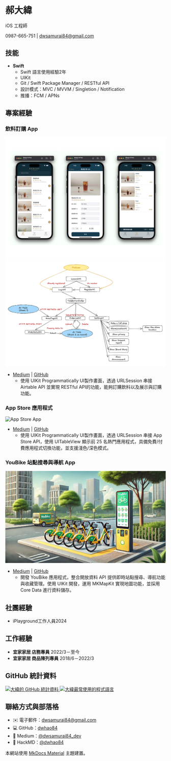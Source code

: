 # **郝大緯**

iOS 工程師

0987-665-751 | [dwsamurai84@gmail.com](https://github.com/dwhao84/dwhao84.github.io.git)

## **技能**

- **Swift**
  - Swift 語言使用經驗2年
  - UIKit
  - Git / Swift Package Manager / RESTful API
  - 設計模式：MVC / MVVM / Singletion / Notification
  - 推播：FCM / APNs

## **專案經驗**

### **飲料訂購 App**

![DrinkOrderApp](../assets/DrinkOrderApp.png) ![DrinkOrderApp-Concept](../assets/DrinkOrderApp-Concept.png)

- [Medium](https://medium.com/彼得潘的-swift-ios-app-開發教室/hw-50-drink-order-app-1-get-6d4f7566c6f5) | [GitHub](https://github.com/dwhao84/DrinkOrderApp)
  - 使用 UIKit Programmatically UI製作畫面，透過 URLSession 串接 Airtable API 並實現 RESTful API的功能，能夠訂購飲料以及展示與訂購功能。

### **App Store 應用程式**

![App Store App](../assets/App-Store-app.gif)

- [Medium](https://medium.com/彼得潘的-swift-ios-app-開發教室/hw-48-app-store-425538e1f98b) | [GitHub](https://github.com/dwhao84/HW48-App-store)
  - 使用 UIKit Programmatically UI製作畫面，透過 URLSession 串接 App Store API，使用 UITableView 顯示前 25 名熱門應用程式，具備免費/付費應用程式切換功能，並支援淺色/深色模式。

### **YouBike 站點搜尋與導航 App**

![Youbike app](../assets/Youbike.png)

- [Medium](https://medium.com/彼得潘的-swift-ios-app-開發教室/hw-47-串接you-bike-api-資料存到core-data-70fa9782e915) | [GitHub](https://github.com/dwhao84/HW-44-JSON-Decoder)
  - 開發 YouBike 應用程式，整合開放資料 API 提供即時站點搜尋、導航功能與收藏管理。使用 UIKit 開發，運用 MKMapKit 實現地圖功能，並採用 Core Data 進行資料儲存。

## **社團經驗**

* iPlayground工作人員2024

## **工作經驗**

- **宜家家居 店務專員** 2022/3－至今
- **宜家家居 商品陳列專員** 2018/6－2022/3

## **GitHub 統計資料**

<div align="left">
 <a href="https://github.com/dwhao84">
   <img src="https://github-readme-stats.vercel.app/api?username=dwhao84&show_icons=true&theme=radical" alt="大緯的 GitHub 統計資料" />
   <img src="https://github-readme-stats.vercel.app/api/top-langs/?username=dwhao84&layout=donut&theme=radical" alt="大緯最常使用的程式語言" />
 </a>
</div>

## **聯絡方式與部落格**

- ✉️ 電子郵件：[dwsamurai84@gmail.com](mailto:dwsamurai84@gmail.com)
- 💻 GitHub：[dwhao84](https://github.com/dwhao84)
- 📝 Medium：[@dwsamurai84_dev](https://medium.com/@dwsamurai84_dev)
- 📝 HackMD：[@dwhao84](https://hackmd.io/@dwhao84)

本網站使用 [MkDocs Material](https://squidfunk.github.io/mkdocs-material/) 主題建置。
